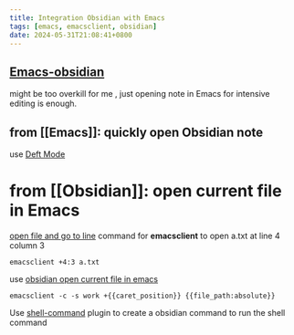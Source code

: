 ```yaml
---
title: Integration Obsidian with Emacs
tags: [emacs, emacsclient, obsidian]
date: 2024-05-31T21:08:41+0800
---
```

## [Emacs-obsidian](https://github.com/licht1stein/obsidian.el)
might be too overkill for me , just opening note in Emacs for intensive editing is enough. 
## from [[Emacs]]: quickly open Obsidian note

use [Deft Mode](https://youtu.be/mldoUx_wi10?si=e3avbZIKtAkOWHNz)

# from [[Obsidian]]: open current file in Emacs

[open file and go to line](https://stackoverflow.com/questions/3139970/open-a-file-at-line-with-filenameline-syntax)
command for **emacsclient** to open a.txt at line 4 column 3

```shell
emacsclient +4:3 a.txt
```

use [obsidian open current file in emacs](https://publish.obsidian.md/shellcommands/Example+shell+commands/Open+the+current+file+in+vscode+and+jump+to+the+current+position)

```shell
emacsclient -c -s work +{{caret_position}} {{file_path:absolute}}
```

Use [shell-command](obsidian://show-plugin?id=obsidian-shellcommands) plugin to create a obsidian command to run the shell command